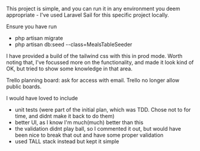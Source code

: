 This project is simple, and you can run it in any environment you deem appropriate - I've used Laravel Sail for this specific project locally.

Ensure you have run 
- php artisan migrate
- php artisan db:seed --class=MealsTableSeeder

I have provided a build of the tailwind css with this in prod mode. 
Worth noting that, I've focussed more on the functionality, and made it look kind of OK, but tried to show some knowledge in that area. 

Trello planning board: ask for access with email. Trello no longer allow public boards. 

I would have loved to include
- unit tests (were part of the initial plan, which was TDD. Chose not to for time, and didnt make it back to do them)
- better UI, as I know I'm much(much) better than this
- the validation didnt play ball, so I commented it out, but would have been nice to break that out and have some proper validation
- used TALL stack instead but kept it simple